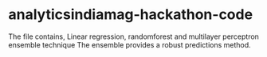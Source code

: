 # analyticsindiamag-hackathon-code
The file contains, Linear regression, randomforest and multilayer perceptron ensemble technique
The ensemble provides a robust predictions method. 
